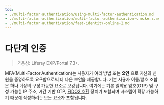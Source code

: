 ```yaml
---
toc:
- ./multi-factor-authentication/using-multi-factor-authentication.md
- ./multi-factor-authentication/multi-factor-authentication-checkers.md
- ./multi-factor-authentication/fast-identity-online-2.md
---
```

# 다단계 인증
> 가용성: Liferay DXP/Portal 7.3+.

MFA(Multi-Factor Authentication)는 사용자가 여러 방법 또는 **요인** 으로 자신의 신원을 증명하도록 요구함으로써 더 나은 보안을 제공합니다. 기본 사용자 이름/암호 조합은 하나 이상의 구성 가능한 요소로 보강됩니다. 여기에는 기본 일회용 암호(OTP) 및 구성 가능한 IP 주소, 시간 기반 OTP, [FIDO2 호환](https://fidoalliance.org/fido2) 장치가 포함되며 시스템이 확장 가능하기 때문에 작성하려는 모든 요소가 포함됩니다. 
